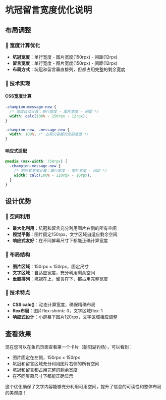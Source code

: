 # 坑冠留言宽度优化说明

## 布局调整

### 📏 宽度计算优化
- **坑冠宽度**：单行宽度 - 图片宽度(150rpx) - 间距(12rpx)
- **留言宽度**：单行宽度 - 图片宽度(150rpx) - 间距(12rpx)
- **布局方式**：坑冠和留言垂直排列，但都占用完整的剩余宽度

### 🎯 技术实现

#### CSS宽度计算
```css
.champion-message-new {
  /* 宽度自动计算：单行宽度 - 图片宽度 - 间距 */
  width: calc(100% - 150rpx - 12rpx);
}

.champion-new, .message-new {
  width: 100%; /* 占用父容器的全部宽度 */
}
```

#### 响应式适配
```css
@media (max-width: 750rpx) {
  .champion-message-new {
    /* 响应式宽度计算：单行宽度 - 图片宽度 - 间距 */
    width: calc(100% - 120rpx - 10rpx);
  }
}
```

## 设计优势

### 🎨 空间利用
- **最大化利用**：坑冠和留言充分利用图片右侧的所有空间
- **视觉平衡**：图片固定150rpx，文字区域自适应剩余空间
- **响应式友好**：在不同屏幕尺寸下都能正确计算宽度

### 📱 布局结构
- **图片区域**：150rpx × 150rpx，固定尺寸
- **文字区域**：自适应宽度，充分利用剩余空间
- **垂直排列**：坑冠在上，留言在下，都占用完整宽度

### 🔧 技术特点
- **CSS calc()**：动态计算宽度，确保精确布局
- **flex布局**：图片flex-shrink: 0，文字区域flex: 1
- **响应式设计**：小屏幕下图片120rpx，文字区域相应调整

## 查看效果

现在您可以在鱼讯页面查看第一个卡片（朝阳湖钓场），可以看到：
- 图片固定在左侧，150rpx × 150rpx
- 坑冠和留言区域充分利用图片右侧的所有空间
- 坑冠和留言都占用完整的剩余宽度
- 在不同屏幕尺寸下都能正确显示

这个优化确保了文字内容能够充分利用可用空间，提升了信息的可读性和整体布局的美观度！
